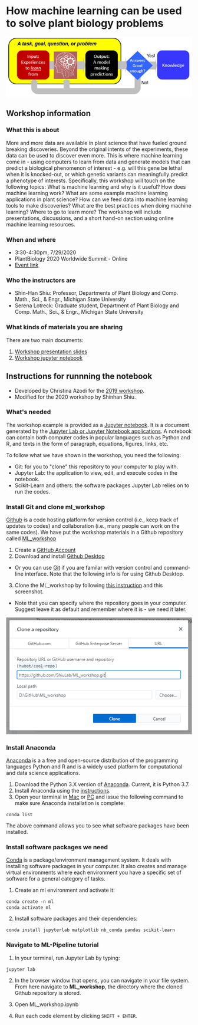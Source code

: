 # How machine learning can be used to solve plant biology problems

![alt text](./img/img_what_ml_is.png)

## Workshop information

### What this is about

More and more data are available in plant science that have fueled ground breaking discoveries. Beyond the original intents of the experiments, these data can be used to discover even more. This is where machine learning come in - using computers to learn from data and generate models that can predict a biological phenomenon of interest - e.g. will this gene be lethal when it is knocked-out, or which genetic variants can meaningfully predict a phenotype of interests. Specifically, this workshop will touch on the following topics: What is machine learning and why is it useful? How does machine learning work? What are some example machine learning applications in plant science? How can we feed data into machine learning tools to make discoveries? What are the best practices when doing machine learning? Where to go to learn more? The workshop will include presentations, discussions, and a short hand-on section using online machine learning resources.

### When and where

* 3:30-4:30pm, 7/29/2020
* PlantBiology 2020 Worldwide Summit - Online
* [Event link](https://www.eventscribe.com/2020/ASPB/fsPopup.asp?Mode=presInfo&PresentationID=742105)

### Who the instructors are

* Shin-Han Shiu: Professor, Departments of Plant Biology and Comp. Math., Sci., & Engr., Michigan State University
* Serena Lotreck: Graduate student, Department of Plant Biology and Comp. Math., Sci., & Engr., Michigan State University

### What kinds of materials you are sharing

There are two main documents:
1. [Workshop presentation slides]()
2. [Workshop jupyter notebook]()

## Instructions for runnning the notebook

* Developed by Christina Azodi for the [2019 workshop](https://github.com/azodichr/ML-Pipeline/tree/master/Workshop).
* Modified for the 2020 workshop by Shinhan Shiu.

### What's needed

The workshop example is provided as a [Jupyter notebook](https://jupyter-notebook-beginner-guide.readthedocs.io/en/latest/what_is_jupyter.html). It is a document generated by the [Jupyter Lab or Jupyter Notebook applications](](https://jupyter.org/install.html)). A notebook can contain both computer codes in popular languages such as Python and R, and texts in the form of paragraph, equations, figures, links, etc.

To follow what we have shown in the workshop, you need the following:
* Git: for you to "clone" this repository to your computer to play with.
* Jupyter Lab: the application to view, edit, and execute codes in the notebook.
* Scikit-Learn and others: the software packages Jupyter Lab relies on to run the codes.

### Install Git and clone ml_workshop

[Github](https://github.com/) is a code hosting platform for version control (i.e., keep track of updates to codes) and collaboration (i.e., many people can work on the same codes). We have put the workshop materials in a Github repository called [ML_workshop]()

1. Create a [GitHub Account](https://github.com/join)
2. Download and install [Github Desktop](https://desktop.github.com/)
  * Or you can use [Git](https://git-scm.com/book/en/v2/Getting-Started-Installing-Git) if you are familar with version control and command-line interface. Note that the following info is for using Github Desktop.
3. Clone the ML_workshop by following [this instruction](https://docs.github.com/en/desktop/contributing-and-collaborating-using-github-desktop/cloning-and-forking-repositories-from-github-desktop) and this screenshot.
  * Note that you can specify where the repository goes in your computer. Suggest leave it as default and remember where it is - we need it later.
  
![alt text](./img/img_clone_repository.png)

### Install Anaconda

[Anaconda](https://www.anaconda.com/) is a a free and open-source distribution of the programming languages Python and R and is a widely used platform for computational and data science applications.

1. Download the Python 3.X version of [Anaconda](https://www.anaconda.com/products/individual#Downloads). Current, it is Python 3.7.
2. Install Anaconda using the [instructions](https://docs.anaconda.com/anaconda/install/).
3. Open your terminal in [Mac](https://support.apple.com/guide/terminal/open-or-quit-terminal-apd5265185d-f365-44cb-8b09-71a064a42125/mac) or [PC](https://www.wikihow.com/Open-Terminal-in-Windows) and issue the following command to make sure Anaconda installation is complete:
```
conda list
```
The above command allows you to see what software packages have been installed.

### Install software packages we need

[Conda](https://docs.conda.io/en/latest/) is a package/environment management system. It deals with installing software packages in your computer. It also creates and manage virtual environments where each environment you have a specific set of software for a general category of tasks.  

1. Create an ml environment and activate it:
```
conda create -n ml
conda activate ml
```

2. Install software packages and their dependencies:
```
conda install jupyterlab matplotlib nb_conda pandas scikit-learn 
```

### Navigate to ML-Pipeline tutorial 

1. In your terminal, run Jupyter Lab by typing:

```
jupyter lab
```

2. In the browser window that opens, you can navigate in your file system. From here navigate to __ML_workshop__, the directory where the cloned Github repository is stored.

3. Open ML_workshop.ipynb

4. Run each code element by clicking ```SHIFT + ENTER```.

